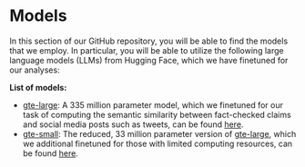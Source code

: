 # Models

In this section of our GitHub repository, you will be able to find the models that we employ. 
In particular, you will be able to utilize the following large language models (LLMs) from Hugging Face, which we have finetuned for our analyses:

**List of models:**
- [gte-large](https://huggingface.co/thenlper/gte-large): A 335 million parameter model, which we finetuned for our task of computing the semantic similarity between fact-checked claims and social media posts such as tweets, can be found [here](https://drive.google.com/file/d/19ojmAAun0n7zMPKwRpLvPVfXY2UtC0wn/view?usp=sharing).
- [gte-small](https://huggingface.co/thenlper/gte-small): The reduced, 33 million parameter version of [gte-large](https://huggingface.co/thenlper/gte-large), which we additional finetuned for those with limited computing resources, can be found [here](https://drive.google.com/file/d/14wndrH5uwLChXogaYmTrnzhhLK64Ngnv/view?usp=sharing).

